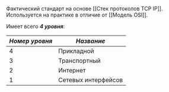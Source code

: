 Фактический стандарт на основе [[Стек протоколов TCP IP]]. Используется на практике в отличие от [[Модель OSI]].

Имеет всего ***4 уровня***:

| ***Номер уровня*** | ***Название***      |
| ------------------ | ------------------- |
| 4                  | Прикладной          |
| 3                  | Транспортный        |
| 2                  | Интернет            |
| 1                  | Сетевых интерфейсов |
